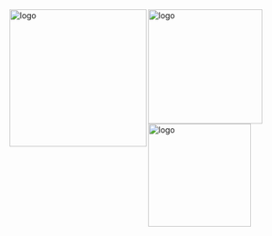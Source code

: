 <img src="https://github-readme-stats.vercel.app/api/top-langs?username=whjin&show_icons=true" alt="logo" height="240" align="left" />
<img src="https://github-readme-stats.vercel.app/api?username=whjin&theme=radical&show_icons=true" alt="logo" height="200" align="left" />
<img src="https://github-profile-trophy.vercel.app/?username=whjin&theme=flat&column=7" alt="logo" height="180" align="center" />
